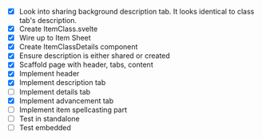 - [x] Look into sharing background description tab. It looks identical to class tab's description.
- [x] Create ItemClass.svelte
- [x] Wire up to Item Sheet
- [x] Create ItemClassDetails component
- [x] Ensure description is either shared or created
- [x] Scaffold page with header, tabs, content
- [x] Implement header
- [x] Implement description tab
- [ ] Implement details tab
- [x] Implement advancement tab
- [ ] Implement item spellcasting part
- [ ] Test in standalone
- [ ] Test embedded